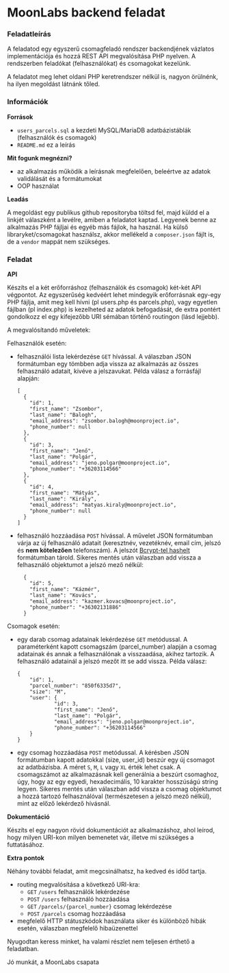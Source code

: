 # MoonLabs backend feladat

### Feladatleírás

A feladatod egy egyszerű csomagfeladó rendszer backendjének vázlatos implementációja és hozzá REST API megvalósítása PHP nyelven.
A rendszerben feladókat (felhasználókat) és csomagokat kezelünk.

A feladatot meg lehet oldani PHP keretrendszer nélkül is, nagyon örülnénk, ha ilyen megoldást látnánk tőled.

### Információk

**Források**

* `users_parcels.sql` a kezdeti MySQL/MariaDB adatbázistáblák (felhasználók és csomagok)
* `README.md` ez a leírás

**Mit fogunk megnézni?**

* az alkalmazás működik a leírásnak megfelelően, beleértve az adatok validálását és a formátumokat
* OOP használat

**Leadás**

A megoldást egy publikus github repositoryba töltsd fel, majd küldd el a linkjét válaszként a levélre, amiben a feladatot kaptad.
Legyenek benne az alkalmazás PHP fájljai és egyéb más fájlok, ha használ. Ha külső libraryket/csomagokat használsz, akkor mellékeld a `composer.json` fájlt is, de a `vendor` mappát nem szükséges.

### Feladat

**API**

Készíts el a két erőforráshoz (felhasználók és csomagok) két-két API végpontot. Az egyszerűség kedvéért lehet mindegyik erőforrásnak egy-egy PHP fájlja, amit meg kell hívni (pl users.php és parcels.php), vagy egyetlen fájlban (pl index.php) is kezelheted az adatok befogadását, de extra pontért gondolkozz el egy kifejezőbb URI sémában történő routingon (lásd lejjebb).

A megvalósítandó műveletek:

Felhasználók esetén:

* felhasználói lista lekérdezése `GET` hívással. A válaszban JSON formátumban egy tömbben adja vissza az alkalmazás az összes felhasználó adatait, kivéve a jelszavukat. 
Példa válasz a forrásfájl alapján:

	```
	[
	  {
	    "id": 1,
	    "first_name": "Zsombor",
	    "last_name": "Balogh",
	    "email_address": "zsombor.balogh@moonproject.io",
	    "phone_number": null
	  },
	  {
	    "id": 3,
	    "first_name": "Jenő",
	    "last_name": "Polgár",
	    "email_address": "jeno.polgar@moonproject.io",
	    "phone_number": "+36203114566"
	  },
	  {
	    "id": 4,
	    "first_name": "Mátyás",
	    "last_name": "Király",
	    "email_address": "matyas.kiraly@moonproject.io",
	    "phone_number": null
	  }
	]
	```

- felhasználó hozzáadása `POST` hívással. A művelet JSON formátumban várja az új felhasználó adatait (keresztnév, vezetéknév, email cím, jelszó és __nem kötelezően__ telefonszám). A jelszót [Bcrypt-tel hashelt](https://www.php.net/manual/en/function.password-hash.php) formátumban tárold. 
Sikeres mentés után válaszban add vissza a felhasználó objektumot a jelszó mező nélkül:

	```
	  {
	    "id": 5,
	    "first_name": "Kázmér",
	    "last_name": "Kovács",
	    "email_address": "kazmer.kovacs@moonproject.io",
	    "phone_number": "+36302131886"
	  }
	```

Csomagok esetén:

- egy darab csomag adatainak lekérdezése `GET` metódussal. A paraméterként kapott csomagszám (parcel_number) alapján a csomag adatainak és annak a felhasználónak a visszaadása, akihez tartozik. A felhasználó adatainál a jelszó mezőt itt se add vissza. Példa válasz:

	```
    {
        "id": 1,
        "parcel_number": "850f6335d7",
        "size": "M",
        "user": {
                "id": 3,
                "first_name": "Jenő",
                "last_name": "Polgár",
                "email_address": "jeno.polgar@moonproject.io",
                "phone_number": "+36203114566"
        }
    }
	```

- egy csomag hozzáadása `POST` metódussal. A kérésben JSON formátumban kapott adatokkal (size, user_id) beszúr egy új csomagot az adatbázisba. A méret `S`, `M`, `L` vagy `XL` érték lehet csak. A csomagszámot az alkalmazásnak kell generálnia a beszúrt csomaghoz, úgy, hogy az egy egyedi, hexadecimális, 10 karakter hosszúságú string legyen. Sikeres mentés után válaszban add vissza a csomag objektumot a hozzá tartozó felhasználóval (természetesen a jelszó mező nélkül), mint az előző lekérdező hívásnál.

**Dokumentáció**

Készíts el egy nagyon rövid dokumentációt az alkalmazáshoz, ahol leírod, hogy milyen URI-kon milyen bemenetet vár, illetve mi szükséges a futtatásához.

**Extra pontok**

Néhány további feladat, amit megcsinálhatsz, ha kedved és időd tartja.

* routing megvalósítása a következő URI-kra:
	* `GET` `/users` felhasználók lekérdezése
	* `POST` `/users` felhasználó hozzáadása
	* `GET` `/parcels/{parcel_number}` csomag lekérdezése
	* `POST` `/parcels` csomag hozzáadása
* megfelelő HTTP státuszkódok használata siker és különböző hibák esetén, válaszban megfelelő hibaüzenettel

Nyugodtan keress minket, ha valami részlet nem teljesen érthető a feladatban.

Jó munkát,
a MoonLabs csapata
